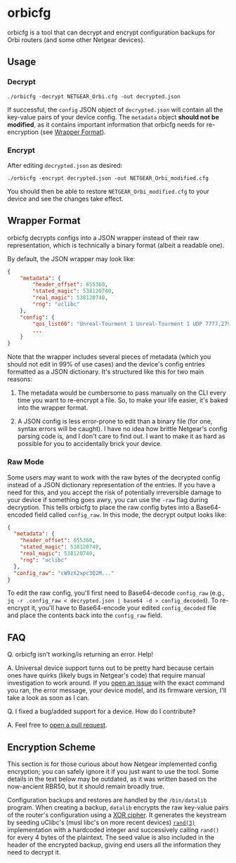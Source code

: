# orbicfg
orbicfg is a tool that can decrypt and encrypt configuration backups for Orbi routers (and some other Netgear devices).

## Usage

### Decrypt

```
./orbicfg -decrypt NETGEAR_Orbi.cfg -out decrypted.json
```

If successful, the `config` JSON object of `decrypted.json` will contain all the key-value pairs of your device config. The `metadata` object **should not be modified**, as it contains important information that orbicfg needs for re-encryption (see [Wrapper Format](#wrapper-format)).

### Encrypt

After editing `decrypted.json` as desired:

```
./orbicfg -encrypt decrypted.json -out NETGEAR_Orbi_modified.cfg
```

You should then be able to restore `NETGEAR_Orbi_modified.cfg` to your device and see the changes take effect.

## Wrapper Format

orbicfg decrypts configs into a JSON wrapper instead of their raw representation, which is technically a binary format (albeit a readable one).

By default, the JSON wrapper may look like:

```json
{
    "metadata": {
        "header_offset": 655360,
        "stated_magic": 538120740,
        "real_magic": 538120740,
        "rng": "uclibc"
    },
    "config": {
        "qos_list60": "Unreal-Tourment 1 Unreal-Tourment 1 UDP 7777,27960 7783,27960 ---- ----",
        ...
    }
}
```

Note that the wrapper includes several pieces of metadata (which you should not edit in 99% of use cases) and the device's config entries formatted as a JSON dictionary. It's structured like this for two main reasons:

1. The metadata would be cumbersome to pass manually on the CLI every time you want to re-encrypt a file. So, to make your life easier, it's baked into the wrapper format.

2. A JSON config is less error-prone to edit than a binary file (for one, syntax errors will be caught). I have no idea how brittle Netgear's config parsing code is, and I don't care to find out. I want to make it as hard as possible for you to accidentally brick your device.

### Raw Mode

Some users may want to work with the raw bytes of the decrypted config instead of a JSON dictionary representation of the entries. If you have a need for this, and you accept the risk of potentially irreversible damage to your device if something goes awry, you can use the `-raw` flag during decryption. This tells orbicfg to place the raw config bytes into a Base64-encoded field called `config_raw`. In this mode, the decrypt output looks like:


```json
{
  "metadata": {
    "header_offset": 655360,
    "stated_magic": 538120740,
    "real_magic": 538120740,
    "rng": "uclibc"
  },
  "config_raw": "cW9zX2xpc3Q2M..."
}
```

To edit the raw config, you'll first need to Base64-decode `config_raw` (e.g., `jq -r .config_raw < decrypted.json | base64 -d > config_decoded`). To re-encrypt it, you'll have to Base64-encode your edited `config_decoded` file and place the contents back into the `config_raw` field.

## FAQ

Q. orbicfg isn't working/is returning an error. Help!

A. Universal device support turns out to be pretty hard because certain ones have quirks (likely bugs in Netgear's code) that require manual investigation to work around. If you [open an issue](https://github.com/Fysac/orbicfg/issues/new) with the exact command you ran, the error message, your device model, and its firmware version, I'll take a look as soon as I can.

Q. I fixed a bug/added support for a device. How do I contribute? 

A. Feel free to [open a pull request](https://github.com/Fysac/orbicfg/pulls).

## Encryption Scheme

This section is for those curious about how Netgear implemented config encryption; you can safely ignore it if you just want to use the tool. Some details in the text below may be outdated, as it was written based on the now-ancient RBR50, but it should remain broadly true.

Configuration backups and restores are handled by the `/bin/datalib` program. When creating a backup, `datalib` encrypts the raw key-value pairs of the router's configuration using a [XOR cipher](https://en.wikipedia.org/wiki/XOR_cipher). It generates the keystream by seeding uClibc's (musl libc's on more recent devices) [`rand(3)`](https://man7.org/linux/man-pages/man3/rand.3.html) implementation with a hardcoded integer and successively calling `rand()` for every 4 bytes of the plaintext. The seed value is also included in the header of the encrypted backup, giving end users all the information they need to decrypt it.

